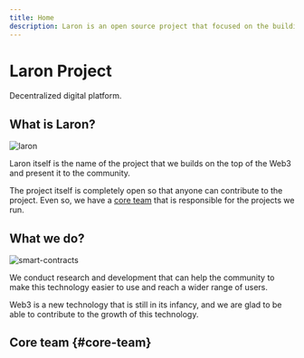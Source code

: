 ```yaml
---
title: Home
description: Laron is an open source project that focused on the building ecosystem on the top of the Web3 technologies.
---
```


# Laron Project

Decentralized digital platform.

## What is Laron?

![laron](/laron.svg)

Laron itself is the name of the project that we builds on the top of the Web3 and present it to the community.

The project itself is completely open so that anyone can contribute to the project. Even so, we have a [core team](#core-team) that is responsible for the projects we run.

## What we do?

![smart-contracts](/smart-contracts.png)

We conduct research and development that can help the community to make this technology easier to use and reach a wider range of users.

Web3 is a new technology that is still in its infancy, and we are glad to be able to contribute to the growth of this technology.

## Core team {#core-team}
